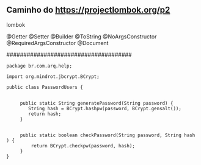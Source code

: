 ## Caminho do  https://projectlombok.org/p2
 
 lombok
 
@Getter
@Setter
@Builder
@ToString
@NoArgsConstructor
@RequiredArgsConstructor
@Document

#####################################

```java=
package br.com.arq.help;

import org.mindrot.jbcrypt.BCrypt;

public class PasswordUsers {

	
	 public static String generatePassword(String password) {
		String hash = BCrypt.hashpw(password, BCrypt.gensalt());
		return hash;
	 }
	 
	 
	 public static boolean checkPassword(String password, String hash ) {
		 return BCrypt.checkpw(password, hash);
	 }
}
```


